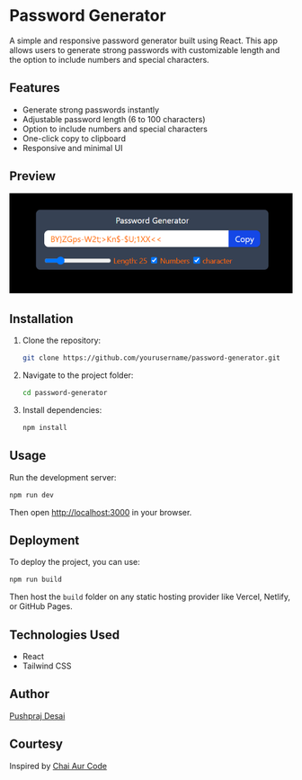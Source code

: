 # Password Generator

A simple and responsive password generator built using React. This app allows users to generate strong passwords with customizable length and the option to include numbers and special characters.

## Features
- Generate strong passwords instantly
- Adjustable password length (6 to 100 characters)
- Option to include numbers and special characters
- One-click copy to clipboard
- Responsive and minimal UI

## Preview
![](image.png)
## Installation

1. Clone the repository:
   ```bash
   git clone https://github.com/yourusername/password-generator.git
   ```
2. Navigate to the project folder:
   ```bash
   cd password-generator
   ```
3. Install dependencies:
   ```bash
   npm install
   ```

## Usage

Run the development server:
```bash
npm run dev
```

Then open [http://localhost:3000](http://localhost:3000) in your browser.

## Deployment
To deploy the project, you can use:
```bash
npm run build
```
Then host the `build` folder on any static hosting provider like Vercel, Netlify, or GitHub Pages.

## Technologies Used
- React
- Tailwind CSS


## Author
[Pushpraj Desai](https://github.com/Pushpraj1522002)

## Courtesy
Inspired by [Chai Aur Code](https://youtu.be/AFDYnd-XPa8?si=o0aEU-qMw0lHWN0W)


